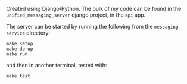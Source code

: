 Created using Django/Python. The bulk of my code can be found in the `unified_messaging_server` django project, in the `api` app.

The server can be started by running the following from the `messaging-service` directory:

```
make setup
make db-up
make run
```

and then in another terminal, tested with:

```
make test
```
